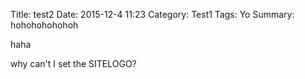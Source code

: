 Title: test2
Date: 2015-12-4 11:23
Category: Test1
Tags: Yo
Summary: hohohohohohoh

haha

why can't I set the SITELOGO?